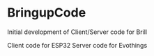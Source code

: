 # BringupCode
Initial development of Client/Server code for Brill

Client code for ESP32
Server code for Evothings
